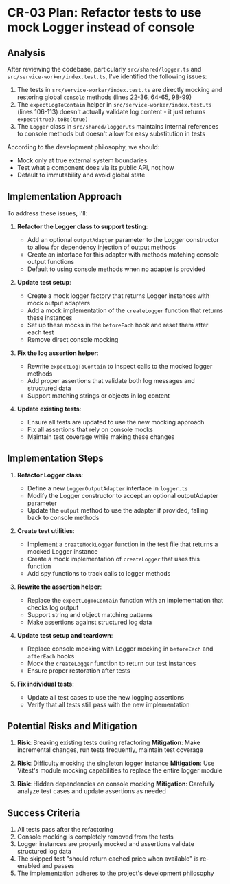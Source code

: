 # CR-03 Plan: Refactor tests to use mock Logger instead of console

## Analysis

After reviewing the codebase, particularly `src/shared/logger.ts` and `src/service-worker/index.test.ts`, I've identified the following issues:

1. The tests in `src/service-worker/index.test.ts` are directly mocking and restoring global `console` methods (lines 22-36, 64-65, 98-99)
2. The `expectLogToContain` helper in `src/service-worker/index.test.ts` (lines 106-113) doesn't actually validate log content - it just returns `expect(true).toBe(true)`
3. The `Logger` class in `src/shared/logger.ts` maintains internal references to console methods but doesn't allow for easy substitution in tests

According to the development philosophy, we should:
- Mock only at true external system boundaries
- Test what a component does via its public API, not how
- Default to immutability and avoid global state

## Implementation Approach

To address these issues, I'll:

1. **Refactor the Logger class to support testing**:
   - Add an optional `outputAdapter` parameter to the Logger constructor to allow for dependency injection of output methods
   - Create an interface for this adapter with methods matching console output functions
   - Default to using console methods when no adapter is provided

2. **Update test setup**:
   - Create a mock logger factory that returns Logger instances with mock output adapters
   - Add a mock implementation of the `createLogger` function that returns these instances
   - Set up these mocks in the `beforeEach` hook and reset them after each test
   - Remove direct console mocking

3. **Fix the log assertion helper**:
   - Rewrite `expectLogToContain` to inspect calls to the mocked logger methods
   - Add proper assertions that validate both log messages and structured data
   - Support matching strings or objects in log content

4. **Update existing tests**:
   - Ensure all tests are updated to use the new mocking approach
   - Fix all assertions that rely on console mocks
   - Maintain test coverage while making these changes

## Implementation Steps

1. **Refactor Logger class**:
   - Define a new `LoggerOutputAdapter` interface in `logger.ts`
   - Modify the Logger constructor to accept an optional outputAdapter parameter
   - Update the `output` method to use the adapter if provided, falling back to console methods

2. **Create test utilities**:
   - Implement a `createMockLogger` function in the test file that returns a mocked Logger instance
   - Create a mock implementation of `createLogger` that uses this function
   - Add spy functions to track calls to logger methods

3. **Rewrite the assertion helper**:
   - Replace the `expectLogToContain` function with an implementation that checks log output
   - Support string and object matching patterns
   - Make assertions against structured log data

4. **Update test setup and teardown**:
   - Replace console mocking with Logger mocking in `beforeEach` and `afterEach` hooks
   - Mock the `createLogger` function to return our test instances
   - Ensure proper restoration after tests

5. **Fix individual tests**:
   - Update all test cases to use the new logging assertions
   - Verify that all tests still pass with the new implementation

## Potential Risks and Mitigation

1. **Risk**: Breaking existing tests during refactoring
   **Mitigation**: Make incremental changes, run tests frequently, maintain test coverage

2. **Risk**: Difficulty mocking the singleton logger instance
   **Mitigation**: Use Vitest's module mocking capabilities to replace the entire logger module

3. **Risk**: Hidden dependencies on console mocking
   **Mitigation**: Carefully analyze test cases and update assertions as needed

## Success Criteria

1. All tests pass after the refactoring
2. Console mocking is completely removed from the tests
3. Logger instances are properly mocked and assertions validate structured log data
4. The skipped test "should return cached price when available" is re-enabled and passes
5. The implementation adheres to the project's development philosophy